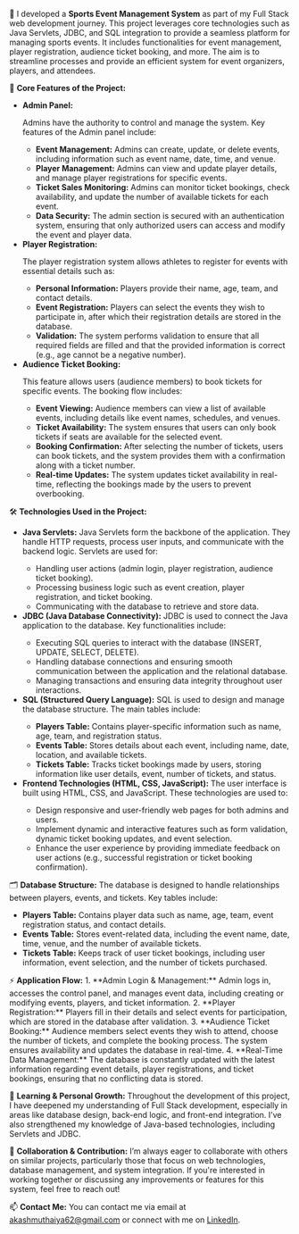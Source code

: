 <div class="container">
    <p>🚀 I developed a <strong>Sports Event Management System</strong> as part of my Full Stack web development journey. This project leverages core technologies such as Java Servlets, JDBC, and SQL integration to provide a seamless platform for managing sports events. It includes functionalities for event management, player registration, audience ticket booking, and more. The aim is to streamline processes and provide an efficient system for event organizers, players, and attendees.</p>
    <p>🔧 <strong>Core Features of the Project:</strong></p>
    <ul>
        <li><strong>Admin Panel:</strong> 
            <p>Admins have the authority to control and manage the system. Key features of the Admin panel include:</p>
            <ul>
                <li><strong>Event Management:</strong> Admins can create, update, or delete events, including information such as event name, date, time, and venue.</li>
                <li><strong>Player Management:</strong> Admins can view and update player details, and manage player registrations for specific events.</li>
                <li><strong>Ticket Sales Monitoring:</strong> Admins can monitor ticket bookings, check availability, and update the number of available tickets for each event.</li>
                <li><strong>Data Security:</strong> The admin section is secured with an authentication system, ensuring that only authorized users can access and modify the event and player data.</li>
            </ul>
        </li>
        <li><strong>Player Registration:</strong> 
            <p>The player registration system allows athletes to register for events with essential details such as:</p>
            <ul>
                <li><strong>Personal Information:</strong> Players provide their name, age, team, and contact details.</li>
                <li><strong>Event Registration:</strong> Players can select the events they wish to participate in, after which their registration details are stored in the database.</li>
                <li><strong>Validation:</strong> The system performs validation to ensure that all required fields are filled and that the provided information is correct (e.g., age cannot be a negative number).</li>
            </ul>
        </li>
        <li><strong>Audience Ticket Booking:</strong>
            <p>This feature allows users (audience members) to book tickets for specific events. The booking flow includes:</p>
            <ul>
                <li><strong>Event Viewing:</strong> Audience members can view a list of available events, including details like event names, schedules, and venues.</li>
                <li><strong>Ticket Availability:</strong> The system ensures that users can only book tickets if seats are available for the selected event.</li>
                <li><strong>Booking Confirmation:</strong> After selecting the number of tickets, users can book tickets, and the system provides them with a confirmation along with a ticket number.</li>
                <li><strong>Real-time Updates:</strong> The system updates ticket availability in real-time, reflecting the bookings made by the users to prevent overbooking.</li>
            </ul>
        </li>
    </ul>
    <p>🛠️ <strong>Technologies Used in the Project:</strong></p>
    <ul>
        <li><strong>Java Servlets:</strong> Java Servlets form the backbone of the application. They handle HTTP requests, process user inputs, and communicate with the backend logic. Servlets are used for:</li>
        <ul>
            <li>Handling user actions (admin login, player registration, audience ticket booking).</li>
            <li>Processing business logic such as event creation, player registration, and ticket booking.</li>
            <li>Communicating with the database to retrieve and store data.</li>
        </ul>
        <li><strong>JDBC (Java Database Connectivity):</strong> JDBC is used to connect the Java application to the database. Key functionalities include:</li>
        <ul>
            <li>Executing SQL queries to interact with the database (INSERT, UPDATE, SELECT, DELETE).</li>
            <li>Handling database connections and ensuring smooth communication between the application and the relational database.</li>
            <li>Managing transactions and ensuring data integrity throughout user interactions.</li>
        </ul>
        <li><strong>SQL (Structured Query Language):</strong> SQL is used to design and manage the database structure. The main tables include:</li>
        <ul>
            <li><strong>Players Table:</strong> Contains player-specific information such as name, age, team, and registration status.</li>
            <li><strong>Events Table:</strong> Stores details about each event, including name, date, location, and available tickets.</li>
            <li><strong>Tickets Table:</strong> Tracks ticket bookings made by users, storing information like user details, event, number of tickets, and status.</li>
        </ul>
        <li><strong>Frontend Technologies (HTML, CSS, JavaScript):</strong> The user interface is built using HTML, CSS, and JavaScript. These technologies are used to:</li>
        <ul>
            <li>Design responsive and user-friendly web pages for both admins and users.</li>
            <li>Implement dynamic and interactive features such as form validation, dynamic ticket booking updates, and event selection.</li>
            <li>Enhance the user experience by providing immediate feedback on user actions (e.g., successful registration or ticket booking confirmation).</li>
        </ul>
    </ul>
    <p>🗂️ <strong>Database Structure:</strong>  
        The database is designed to handle relationships between players, events, and tickets. Key tables include:
        <ul>
            <li><strong>Players Table:</strong> Contains player data such as name, age, team, event registration status, and contact details.</li>
            <li><strong>Events Table:</strong> Stores event-related data, including the event name, date, time, venue, and the number of available tickets.</li>
            <li><strong>Tickets Table:</strong> Keeps track of user ticket bookings, including user information, event selection, and the number of tickets purchased.</li>
        </ul>
    </p>
    <p>⚡ <strong>Application Flow:</strong>  
        1. **Admin Login & Management:** Admin logs in, accesses the control panel, and manages event data, including creating or modifying events, players, and ticket information.
        2. **Player Registration:** Players fill in their details and select events for participation, which are stored in the database after validation.
        3. **Audience Ticket Booking:** Audience members select events they wish to attend, choose the number of tickets, and complete the booking process. The system ensures availability and updates the database in real-time.
        4. **Real-Time Data Management:** The database is constantly updated with the latest information regarding event details, player registrations, and ticket bookings, ensuring that no conflicting data is stored.
    </p>
    <p>🌱 <strong>Learning & Personal Growth:</strong>  
        Throughout the development of this project, I have deepened my understanding of Full Stack development, especially in areas like database design, back-end logic, and front-end integration. I’ve also strengthened my knowledge of Java-based technologies, including Servlets and JDBC.</p>
    <p>💬 <strong>Collaboration & Contribution:</strong>  
        I’m always eager to collaborate with others on similar projects, particularly those that focus on web technologies, database management, and system integration. If you're interested in working together or discussing any improvements or features for this system, feel free to reach out!</p>
    <p>📫 <strong>Contact Me:</strong>  
        You can contact me via email at <a href="mailto:akashmuthaiya62@gmail.com">akashmuthaiya62@gmail.com</a> or connect with me on <a href="https://www.linkedin.com/in/akashmuthaiya/">LinkedIn</a>.</p>
</div>

